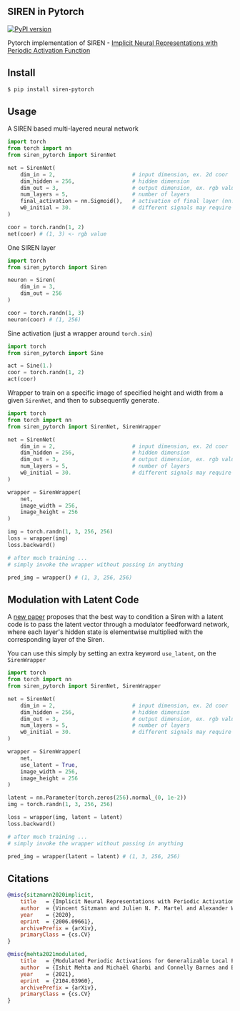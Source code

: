 ## SIREN in Pytorch

[![PyPI version](https://badge.fury.io/py/siren-pytorch.svg)](https://badge.fury.io/py/siren-pytorch)

Pytorch implementation of SIREN -  <a href="https://arxiv.org/abs/2006.09661">Implicit Neural Representations with Periodic Activation Function</a>

## Install

```bash
$ pip install siren-pytorch
```

## Usage

A SIREN based multi-layered neural network

```python
import torch
from torch import nn
from siren_pytorch import SirenNet

net = SirenNet(
    dim_in = 2,                        # input dimension, ex. 2d coor
    dim_hidden = 256,                  # hidden dimension
    dim_out = 3,                       # output dimension, ex. rgb value
    num_layers = 5,                    # number of layers
    final_activation = nn.Sigmoid(),   # activation of final layer (nn.Identity() for direct output)
    w0_initial = 30.                   # different signals may require different omega_0 in the first layer - this is a hyperparameter
)

coor = torch.randn(1, 2)
net(coor) # (1, 3) <- rgb value
```

One SIREN layer

```python
import torch
from siren_pytorch import Siren

neuron = Siren(
    dim_in = 3,
    dim_out = 256
)

coor = torch.randn(1, 3)
neuron(coor) # (1, 256)
```

Sine activation (just a wrapper around `torch.sin`)

```python
import torch
from siren_pytorch import Sine

act = Sine(1.)
coor = torch.randn(1, 2)
act(coor)
```

Wrapper to train on a specific image of specified height and width from a given `SirenNet`, and then to subsequently generate.


```python
import torch
from torch import nn
from siren_pytorch import SirenNet, SirenWrapper

net = SirenNet(
    dim_in = 2,                        # input dimension, ex. 2d coor
    dim_hidden = 256,                  # hidden dimension
    dim_out = 3,                       # output dimension, ex. rgb value
    num_layers = 5,                    # number of layers
    w0_initial = 30.                   # different signals may require different omega_0 in the first layer - this is a hyperparameter
)

wrapper = SirenWrapper(
    net,
    image_width = 256,
    image_height = 256
)

img = torch.randn(1, 3, 256, 256)
loss = wrapper(img)
loss.backward()

# after much training ...
# simply invoke the wrapper without passing in anything

pred_img = wrapper() # (1, 3, 256, 256)
```

## Modulation with Latent Code

A <a href="https://arxiv.org/abs/2104.03960">new paper</a> proposes that the best way to condition a Siren with a latent code is to pass the latent vector through a modulator feedforward network, where each layer's hidden state is elementwise multiplied with the corresponding layer of the Siren.

You can use this simply by setting an extra keyword `use_latent`, on the `SirenWrapper`

```python
import torch
from torch import nn
from siren_pytorch import SirenNet, SirenWrapper

net = SirenNet(
    dim_in = 2,                        # input dimension, ex. 2d coor
    dim_hidden = 256,                  # hidden dimension
    dim_out = 3,                       # output dimension, ex. rgb value
    num_layers = 5,                    # number of layers
    w0_initial = 30.                   # different signals may require different omega_0 in the first layer - this is a hyperparameter
)

wrapper = SirenWrapper(
    net,
    use_latent = True,
    image_width = 256,
    image_height = 256
)

latent = nn.Parameter(torch.zeros(256).normal_(0, 1e-2))
img = torch.randn(1, 3, 256, 256)

loss = wrapper(img, latent = latent)
loss.backward()

# after much training ...
# simply invoke the wrapper without passing in anything

pred_img = wrapper(latent = latent) # (1, 3, 256, 256)
```

## Citations

```bibtex
@misc{sitzmann2020implicit,
    title   = {Implicit Neural Representations with Periodic Activation Functions},
    author  = {Vincent Sitzmann and Julien N. P. Martel and Alexander W. Bergman and David B. Lindell and Gordon Wetzstein},
    year    = {2020},
    eprint  = {2006.09661},
    archivePrefix = {arXiv},
    primaryClass = {cs.CV}
}
```

```bibtex
@misc{mehta2021modulated,
    title   = {Modulated Periodic Activations for Generalizable Local Functional Representations}, 
    author  = {Ishit Mehta and Michaël Gharbi and Connelly Barnes and Eli Shechtman and Ravi Ramamoorthi and Manmohan Chandraker},
    year    = {2021},
    eprint  = {2104.03960},
    archivePrefix = {arXiv},
    primaryClass = {cs.CV}
}
```